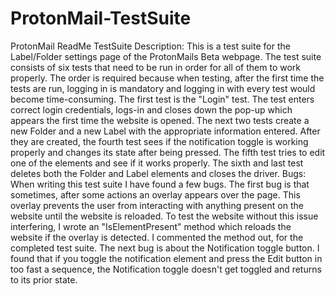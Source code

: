 # ProtonMail-TestSuite
ProtonMail ReadMe TestSuite Description: This is a test suite for the Label/Folder settings page of the ProtonMails Beta webpage. The test suite consists of six tests that need to be run in order for all of them to work properly. The order is required because when testing, after the first time the tests are run, logging in is mandatory and logging in with every test would become time-consuming. The first test is the "Login" test. The test enters correct login credentials, logs-in and closes down the pop-up which appears the first time the website is opened. The next two tests create a new Folder and a new Label with the appropriate information entered. After they are created, the fourth test sees if the notification toggle is working properly and changes its state after being pressed. The fifth test tries to edit one of the elements and see if it works properly. The sixth and last test deletes both the Folder and Label elements and closes the driver.  Bugs: When writing this test suite I have found a few bugs.  The first bug is that sometimes, after some actions an overlay appears over the page. This overlay prevents the user from interacting with anything present on the website until the website is reloaded. To test the website without this issue interfering, I wrote an "IsElementPresent" method which reloads the website if the overlay is detected. I commented the method out, for the completed test suite. The next bug is about the Notification toggle button. I found that if you toggle the notification element and press the Edit button in too fast a sequence, the Notification toggle doesn't get toggled and returns to its prior state.

